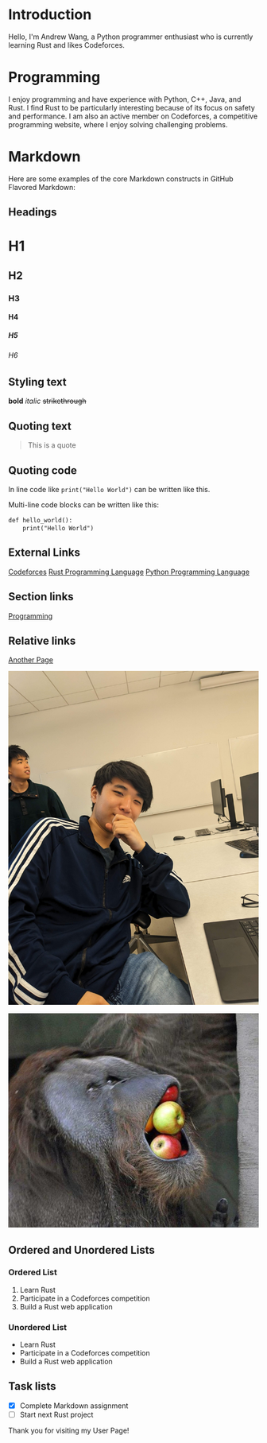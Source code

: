 # Introduction

Hello, I'm Andrew Wang, a Python programmer enthusiast who is currently learning Rust and likes Codeforces.

# Programming

I enjoy programming and have experience with Python, C++, Java, and Rust. I find Rust to be particularly interesting because of its focus on safety and performance. I am also an active member on Codeforces, a competitive programming website, where I enjoy solving challenging problems.

# Markdown

Here are some examples of the core Markdown constructs in GitHub Flavored Markdown:

## Headings

# H1
## H2
### H3
#### H4
##### H5
###### H6

## Styling text

**bold**
*italic*
~~strikethrough~~

## Quoting text

> This is a quote

## Quoting code
In line code like `print("Hello World")` can be written like this.

Multi-line code blocks can be written like this:
```
def hello_world():
    print("Hello World")
```

## External Links

[Codeforces](https://codeforces.com/)
[Rust Programming Language](https://www.rust-lang.org/)
[Python Programming Language](https://www.python.org/)

## Section links

[Programming](#programming)

## Relative links

[Another Page](./README.md)

![Image](image.jpg)

![Image](random.jpg)

## Ordered and Unordered Lists

### Ordered List

1. Learn Rust
2. Participate in a Codeforces competition
3. Build a Rust web application

### Unordered List

- Learn Rust
- Participate in a Codeforces competition
- Build a Rust web application

## Task lists

- [x] Complete Markdown assignment
- [ ] Start next Rust project

Thank you for visiting my User Page!
